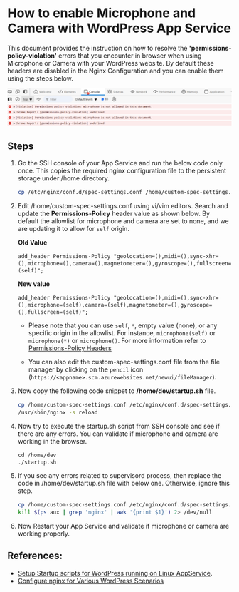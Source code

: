 # How to enable Microphone and Camera with WordPress App Service


This document provides the instruction on how to resolve the **'permissions-policy-violation'** errors that you encounter in browser when using Microphone or Camera with your WordPress website. By default these headers are disabled in the Nginx Configuration and you can enable them using the steps below. 

<img src="./media/permissions-policy-violation-microphone-camera.png" alt="Permissions-Policy-Violation-Microphone-Camera" width="1000">

## Steps

1. Go the SSH console of your App Service and run the below code only once. This copies the required nginx configuration file to the persistent storage under /home directory.
    ``` bash
    cp /etc/nginx/conf.d/spec-settings.conf /home/custom-spec-settings.conf
    ```

2. Edit /home/custom-spec-settings.conf using vi/vim editors. Search and update the **Permissions-Policy** header value as shown below. By default the allowlist for microphone and camera are set to none, and we are updating it to allow for `self` origin.

    **Old Value**
    ``` nginx
    add_header Permissions-Policy "geolocation=(),midi=(),sync-xhr=(),microphone=(),camera=(),magnetometer=(),gyroscope=(),fullscreen=(self)";
    ```
    **New value**
    ``` nginx
    add_header Permissions-Policy "geolocation=(),midi=(),sync-xhr=(),microphone=(self),camera=(self),magnetometer=(),gyroscope=(),fullscreen=(self)";
    ```
    - Please note that you can use `self`, `*`, empty value (none), or any specific origin in the allowlist. For instance, `microphone(self)` or `microphone(*)` or `microphone()`. For more information refer to [Permissions-Policy Headers](https://developer.mozilla.org/en-US/docs/Web/HTTP/Headers/Permissions-Policy)
    
    - You can also edit the custom-spec-settings.conf file from the file manager by clicking on the `pencil` icon (`https://<appname>.scm.azurewebsites.net/newui/fileManager`).


3. Now copy the following code snippet to **/home/dev/startup.sh** file.
    ```bash
    cp /home/custom-spec-settings.conf /etc/nginx/conf.d/spec-settings.conf
    /usr/sbin/nginx -s reload
    ``` 

4. Now try to execute the startup.sh script from SSH console and see if there are any errors. You can validate if microphone and camera are working in the browser.
    ```
    cd /home/dev
    ./startup.sh
    ```

5. If you see any errors related to supervisord process, then replace the code in /home/dev/startup.sh file with below one. Otherwise, ignore this step.
    ```bash
    cp /home/custom-spec-settings.conf /etc/nginx/conf.d/spec-settings.conf
    kill $(ps aux | grep 'nginx' | awk '{print $1}') 2> /dev/null
    ```

6. Now Restart your App Service and validate if microphone or camera are working properly.


## References:
- [Setup Startup scripts for WordPress running on Linux AppService](./running_post_startup_scripts.md).
- [Configure nginx for Various WordPress Scenarios](./configuring_nginx_for_wordpress.md)
